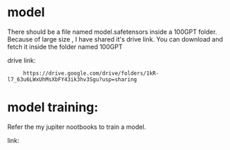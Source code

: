 # model



There should be a file named model.safetensors inside a 100GPT folder. Because of large size , I have shared it's drive link. You can download and fetch it inside the folder named 100GPT

drive link:

         https://drive.google.com/drive/folders/1kR-l7_63u6LWxUhMsXbFY43ik3hv3Sgu?usp=sharing


# model training:

  Refer the my jupiter nootbooks to train a model.

  link:   

